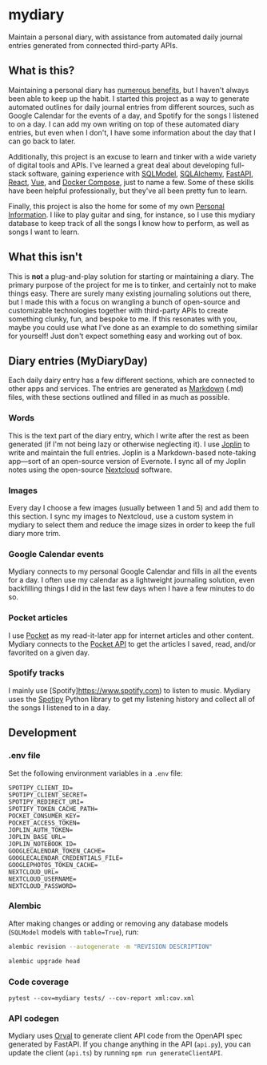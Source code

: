 # mydiary

Maintain a personal diary, with assistance from automated daily journal entries generated from connected third-party APIs.

## What is this?

Maintaining a personal diary has [numerous benefits](https://lifehacker.com/why-you-should-keep-a-journal-and-how-to-start-yours-1547057185), but I haven't always been able to keep up the habit. I started this project as a way to generate automated outlines for daily journal entries from different sources, such as Google Calendar for the events of a day, and Spotify for the songs I listened to on a day. I can add my own writing on top of these automated diary entries, but even when I don't, I have some information about the day that I can go back to later.

Additionally, this project is an excuse to learn and tinker with a wide variety of digital tools and APIs. I've learned a great deal about developing full-stack software, gaining experience with [SQLModel](https://sqlmodel.tiangolo.com/), [SQLAlchemy](https://www.sqlalchemy.org/), [FastAPI](https://fastapi.tiangolo.com/), [React](https://react.dev/), [Vue](https://vuejs.org/), and [Docker Compose](https://docs.docker.com/compose/), just to name a few. Some of these skills have been helpful professionally, but they've all been pretty fun to learn.

Finally, this project is also the home for some of my own [Personal Information](https://en.wikipedia.org/wiki/Personal_information_management). I like to play guitar and sing, for instance, so I use this mydiary database to keep track of all the songs I know how to perform, as well as songs I want to learn.

## What this isn't

This is **not** a plug-and-play solution for starting or maintaining a diary. The primary purpose of the project for me is to tinker, and certainly not to make things easy. There are surely many existing journaling solutions out there, but I made this with a focus on wrangling a bunch of open-source and customizable technologies together with third-party APIs to create something clunky, fun, and bespoke to me. If this resonates with you, maybe you could use what I've done as an example to do something similar for yourself! Just don't expect something easy and working out of box.

## Diary entries (MyDiaryDay)

Each daily dairy entry has a few different sections, which are connected to other apps and services. The entries are generated as [Markdown](https://en.wikipedia.org/wiki/Markdown) (.md) files, with these sections outlined and filled in as much as possible.

### Words

This is the text part of the diary entry, which I write after the rest as been generated (if I'm not being lazy or otherwise neglecting it). I use [Joplin](https://joplinapp.org/) to write and maintain the full entries. Joplin is a Markdown-based note-taking app—sort of an open-source version of Evernote. I sync all of my Joplin notes using the open-source [Nextcloud](https://nextcloud.com/) software.

### Images

Every day I choose a few images (usually between 1 and 5) and add them to this section. I sync my images to Nextcloud, use a custom system in mydiary to select them and reduce the image sizes in order to keep the full diary more trim.

### Google Calendar events

Mydiary connects to my personal Google Calendar and fills in all the events for a day. I often use my calendar as a lightweight journaling solution, even backfilling things I did in the last few days when I have a few minutes to do so.

### Pocket articles

I use [Pocket](https://getpocket.com) as my read-it-later app for internet articles and other content. Mydiary connects to the [Pocket API](https://getpocket.com/developer/) to get the articles I saved, read, and/or favorited on a given day.

### Spotify tracks

I mainly use [Spotify]https://www.spotify.com) to listen to music. Mydiary uses the [Spotipy](https://pypi.org/project/spotipy/) Python library to get my listening history and collect all of the songs I listened to in a day.

## Development

### .env file

Set the following environment variables in a `.env` file:

```
SPOTIPY_CLIENT_ID=
SPOTIPY_CLIENT_SECRET=
SPOTIPY_REDIRECT_URI=
SPOTIFY_TOKEN_CACHE_PATH=
POCKET_CONSUMER_KEY=
POCKET_ACCESS_TOKEN=
JOPLIN_AUTH_TOKEN=
JOPLIN_BASE_URL=
JOPLIN_NOTEBOOK_ID=
GOOGLECALENDAR_TOKEN_CACHE=
GOOGLECALENDAR_CREDENTIALS_FILE=
GOOGLEPHOTOS_TOKEN_CACHE=
NEXTCLOUD_URL=
NEXTCLOUD_USERNAME=
NEXTCLOUD_PASSWORD=
```
### Alembic

After making changes or adding or removing any database models (`SQLModel` models with `table=True`), run:

```sh
alembic revision --autogenerate -m "REVISION DESCRIPTION"

alembic upgrade head
```

### Code coverage

`pytest --cov=mydiary tests/ --cov-report xml:cov.xml`

### API codegen

Mydiary uses [Orval](https://orval.dev/) to generate client API code from the OpenAPI spec generated by FastAPI. If you change anything in the API (`api.py`), you can update the client (`api.ts`) by running `npm run generateClientAPI`.